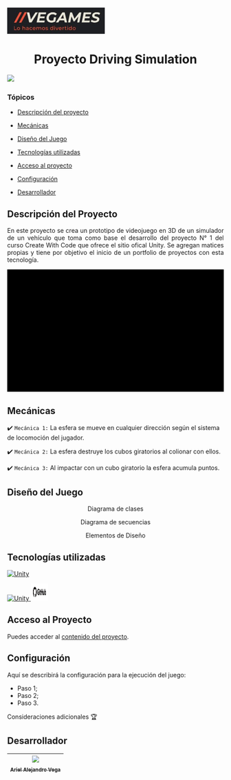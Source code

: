 ![Logo imagen](documentation/images/logo.jpg)
<h1 align="center">Proyecto Driving Simulation</h1>
<p align="left">
		<img src="https://img.shields.io/badge/STATUS-EN%20DESAROLLO-green">
</p>

### Tópicos 

- [Descripción del proyecto](#descripción-del-proyecto)

- [Mecánicas](#mecánicas)

- [Diseño del Juego](#diseño-del-juego)

- [Tecnologías utilizadas](#tecnologias-utilizadas)

- [Acceso al proyecto](#acceso-al-proyecto)

- [Configuración](#configuración)

- [Desarrollador](#desarrollador)

## Descripción del Proyecto 

<p align="justify">
En este proyecto se crea un prototipo de videojuego en 3D de un simulador de un vehículo que toma como base el desarrollo del proyecto N° 1 del curso Create With Code que ofrece el sitio ofical Unity. Se agregan matices propias y tiene por objetivo el inicio de un portfolio de proyectos con esta tecnología.

![Imagen demostrativa del juego a desarrollar](documentation/images/juego.gif)
</p>

## Mecánicas

:heavy_check_mark: `Mecánica 1:` La esfera se mueve en cualquier dirección según el sistema de locomoción del jugador.

:heavy_check_mark: `Mecánica 2:` La esfera destruye los cubos giratorios al colionar con ellos.

:heavy_check_mark: `Mecánica 3:` Al impactar con un cubo giratorio la esfera acumula puntos.

## Diseño del Juego

<p align="center">Diagrama de clases</p>
<p align="center">Diagrama de secuencias</p>
<p align="center">Elementos de Diseño</p>


## Tecnologías utilizadas

<a href="https://unity.com/es" target="_blank"> <img src="https://cdn.sanity.io/images/fuvbjjlp/production/59311eb2aa91009ac2a4eac41a6b4ae0e26ccda2-22x24.svg" alt="Unity" width="40" height="40"/> </a> 

<a href="https://dotnet.microsoft.com/es-es/languages/csharp" target="_blank"> <img src="https://learn.microsoft.com/es-es/training/achievements/get-started-c-sharp-part-1.svg" alt="Unity" width="40" height="40"/> </a> <a href="https://github.com/" target="_blank"> <img src="documentation/images/github.png" alt="github" width="40" height="40"/> </a>

###

## Acceso al Proyecto

Puedes acceder al  [contenido del proyecto](https://github.com/ArielAVega/DrivingSimulation).

## Configuración

Aquí se describirá la configuración para la ejecución del juego:

- Paso 1;
- Paso 2;
- Paso 3.

Consideraciones adicionales 🏆 

## Desarrollador

| [<img src="https://media.licdn.com/dms/image/D4D03AQFWuBROOQxK_w/profile-displayphoto-shrink_200_200/0/1697981772375?e=1704326400&v=beta&t=ezU39_kaCvIN2hw3MeYXLZb8x0Jc39Gz-Xl0wcgdJr8" width=115><br><sub>Ariel Alejandro Vega</sub>](https://www.linkedin.com/in/ariel-alejandro-vega/) |
| :---: | 

